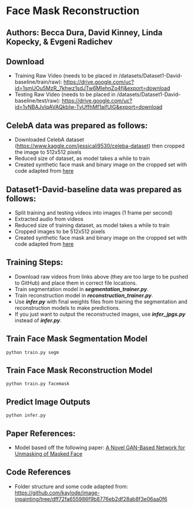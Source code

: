 # Face Mask Reconstruction
## Authors: Becca Dura, David Kinney, Linda Kopecky, & Evgeni Radichev

## Download
- Training Raw Video (needs to be placed in /datasets/Dataset1-David-baseline/train/raw): https://drive.google.com/uc?id=1smUOu5MzR_7khwz1sdJTw6MlehnZo4fj&export=download
- Testing Raw Video (needs to be placed in /datasets/Dataset1-David-baseline/test/raw): https://drive.google.com/uc?id=1vNBAJvIqAVAQkbIw-TvUffhMf1aifUlG&export=download

## CelebA data was prepared as follows:

  - Downloaded CelebA dataset (https://www.kaggle.com/jessicali9530/celeba-dataset) then cropped the image to 512x512 pixels
  - Reduced size of dataset, as model takes a while to train
  - Created synthetic face mask and binary image on the cropped set with code adapted from [here](https://github.com/aqeelanwar/MaskTheFace)

## Dataset1-David-baseline data was prepared as follows:

  - Split training and testing videos into images (1 frame per second)
  - Extracted audio from videos
  - Reduced size of training dataset, as model takes a while to train
  - Cropped images to be 512x512 pixels
  - Created synthetic face mask and binary image on the cropped set with code adapted from [here](https://github.com/aqeelanwar/MaskTheFace)
  
## Training Steps:
- Download raw videos from links above (they are too large to be pushed to GitHub) and place them in correct file locations.
- Train segmentation model in ***segmentation_trainer.py***.
- Train reconstruction model in ***reconstruction_trainer.py***.
- Use ***infer.py*** with final weights files from training the segmentation and reconstruction models to make predictions.
- If you just want to output the reconstructed images, use ***infer_jpgs.py*** instead of ***infer.py***.

## Train Face Mask Segmentation Model

```
python train.py segm
```

## Train Face Mask Reconstruction Model

```
python train.py facemask
```


## Predict Image Outputs

```
python infer.py
```

## Paper References:
- Model based off the following paper: [A Novel GAN-Based Network for Unmasking of Masked Face](https://ieeexplore.ieee.org/abstract/document/9019697)

## Code References
- Folder structure and some code adapted from: https://github.com/kaylode/image-inpainting/tree/dff72fa655986f9b8776eb2df28ab8f3e06aa0f6

